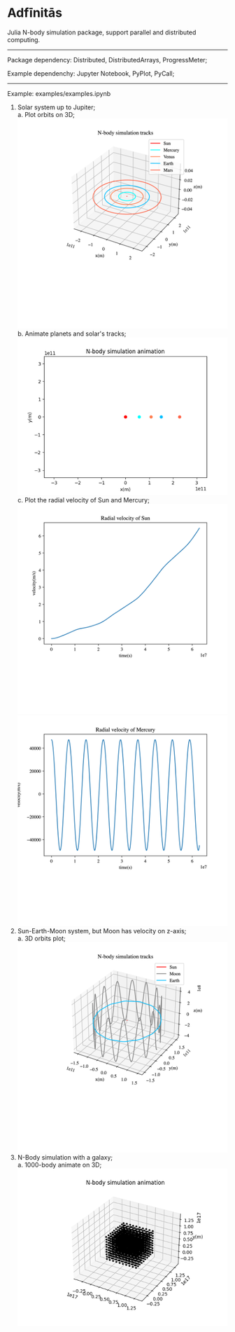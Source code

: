 # Adfīnitās

Julia N-body simulation package, support parallel and distributed computing.  

* * *  

Package dependency: Distributed, DistributedArrays, ProgressMeter;

Example dependenchy: Jupyter Notebook, PyPlot, PyCall;

* * *  

Example: examples/examples.ipynb

1. Solar system up to Jupiter;  
    a. Plot orbits on 3D;  
        ![solar system orbits 3D](examples/Result/position.svg.png)  
    b. Animate planets and solar's tracks;  
        ![animate solar system orbits](examples/Result/animePosition.gif)  
    c. Plot the radial velocity of Sun and Mercury;  
        ![radial velosity of Sun](examples/Result/SunRadialVelocity.svg.png)  
        ![radial velosity of Mercury](examples/Result/MercuryRadialVelocity.svg.png)  
2. Sun-Earth-Moon system, but Moon has velocity on z-axis;  
    a. 3D orbits plot;  
        ![Sun-Earth-Moon system orbits 3D](examples/Result/MoonPosition.svg.png)  
3. N-Body simulation with a galaxy;   
    a. 1000-body animate on 3D;  
        ![1000-body animation 3D](examples/Result/animeGalaxyPosition.gif)  

